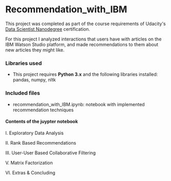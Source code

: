 # Recommendation_with_IBM

This project was completed as part of the course requirements of Udacity's [Data Scientist Nanodegree](https://www.udacity.com/course/data-scientist-nanodegree--nd025) certification.

For this project I analyzed interactions that users have with articles on the IBM Watson Studio platform, and made recommendations to them about new articles they might like. 

### Libraries used
* This project requires **Python 3.x** and the following libraries installed:
pandas, numpy, nltk

### Included files
* recommendation_with_IBM.ipynb: notebook with implemented recommendation techniques

#### Contents of the juypter notebook 

I. Exploratory Data Analysis

II. Rank Based Recommendations

III. User-User Based Collaborative Filtering

V. Matrix Factorization

VI. Extras & Concluding
